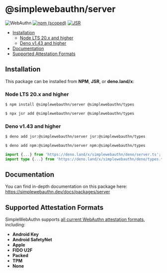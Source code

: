 # @simplewebauthn/server <!-- omit in toc -->

![WebAuthn](https://img.shields.io/badge/WebAuthn-Simplified-blueviolet?style=for-the-badge&logo=WebAuthn)
[![npm (scoped)](https://img.shields.io/npm/v/@simplewebauthn/server?style=for-the-badge&logo=npm)](https://www.npmjs.com/package/@simplewebauthn/server)
[![JSR](https://jsr.io/badges/@simplewebauthn/server?style=for-the-badge)](https://jsr.io/@simplewebauthn/server)

- [Installation](#installation)
  - [Node LTS 20.x and higher](#node-lts-20x-and-higher)
  - [Deno v1.43 and higher](#deno-v143-and-higher)
- [Documentation](#documentation)
- [Supported Attestation Formats](#supported-attestation-formats)

## Installation

This package can be installed from **NPM**, **JSR**, or **deno.land/x**:

### Node LTS 20.x and higher

```sh
$ npm install @simplewebauthn/server @simplewebauthn/types
```

```sh
$ npx jsr add @simplewebauthn/server @simplewebauthn/types
```

### Deno v1.43 and higher

```sh
$ deno add jsr:@simplewebauthn/server jsr:@simplewebauthn/types
```

```sh
$ deno add npm:@simplewebauthn/server npm:@simplewebauthn/types
```

```ts
import {...} from 'https://deno.land/x/simplewebauthn/deno/server.ts';
import type {...} from 'https://deno.land/x/simplewebauthn/deno/types.ts';
```

## Documentation

You can find in-depth documentation on this package here:
https://simplewebauthn.dev/docs/packages/server

## Supported Attestation Formats

SimpleWebAuthn supports
[all current WebAuthn attestation formats](https://w3c.github.io/webauthn/#sctn-defined-attestation-formats),
including:

- **Android Key**
- **Android SafetyNet**
- **Apple**
- **FIDO U2F**
- **Packed**
- **TPM**
- **None**
